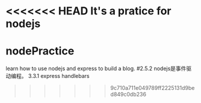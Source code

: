 <<<<<<< HEAD
It's a pratice for nodejs
=======
# nodePractice
learn how to use nodejs and express to build a blog.
#2.5.2
nodejs是事件驱动编程。
3.3.1
express
handlebars
>>>>>>> 9c710a711e049789ff2225131d9bed849c0db236
